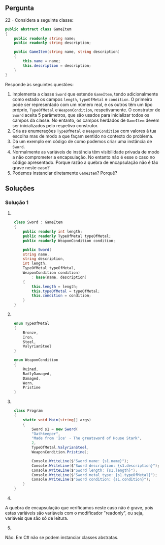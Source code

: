 ## Pergunta

22 - Considera a seguinte classe:

```cs
public abstract class GameItem
{
    public readonly string name;
    public readonly string description;

    public GameItem(string name, string description)
    {
        this.name = name;
        this.description = description;
    }
}
```

Responde às seguintes questões:

1. Implementa a classe `Sword` que estende `GameItem`, tendo adicionalmente
   como estado os campos `length`, `typeOfMetal` e `condition`. O primeiro
   pode ser representado com um número real, e os outros têm um tipo próprio,
   `TypeOfMetal` e `WeaponCondition`, respetivamente. O construtor de `Sword`
   aceita 5 parâmetros, que são usados para inicializar todos os campos da
   classe. No entanto, os campos herdados de `GameItem` devem ser
   inicializados pelo respetivo construtor.
2. Cria as enumerações `TypeOfMetal` e `WeaponCondition` com valores à tua
   escolha mas de modo a que façam sentido no contexto do problema.
3. Dá um exemplo em código de como podemos criar uma instância de `Sword`.
4. Normalmente as variáveis de instância têm visibilidade privada de modo a
   não comprometer a encapsulação. No entanto não é esse o caso no código
   apresentado. Porque razão a quebra de encapsulação não é tão grave neste
   caso?
5. Podemos instanciar diretamente `GameItem`? Porquê?

## Soluções

### Solução 1

1.
```cs
    class Sword : GameItem
    {
        public readonly int length;
        public readonly TypeOfMetal typeOfMetal;
        public readonly WeaponCondition condition;

        public Sword(
        string name, 
        string description, 
        int length, 
        TypeOfMetal typeOfMetal, 
        WeaponCondition condition)
            : base(name, description)
        {
            this.length = length;
            this.typeOfMetal = typeOfMetal;
            this.condition = condition;
        }
    }
```

2.
```cs
    enum TypeOfMetal
    {
        Bronze,
        Iron,
        Steel,
        ValyrianSteel
    }
```

```cs
    enum WeaponCondition
    {
        Ruined,
        BadlyDamaged,
        Damaged,
        Worn,
        Pristine
    }
```

3.
```cs
    class Program
    {
        static void Main(string[] args)
        {
            Sword s1 = new Sword(
            "Oathkeeper", 
            "Made from 'Ice' - The greatsword of House Stark", 
            2, 
            TypeOfMetal.ValyrianSteel, 
            WeaponCondition.Pristine);

            Console.WriteLine($"Sword name: {s1.name}");
            Console.WriteLine($"Sword description: {s1.description}");
            Console.WriteLine($"Sword length: {s1.length}");
            Console.WriteLine($"Sword metal type: {s1.typeOfMetal}");
            Console.WriteLine($"Sword condition: {s1.condition}");
        }
    }
```

4.
A quebra de encapsulação que verificamos neste caso não é grave, pois estas variáveis são variáveis com o modificador "readonly", ou seja, variáveis que são só de leitura.

5.
Não. Em C# não se podem instanciar classes abstratas.
